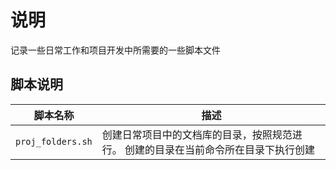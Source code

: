 # 说明

记录一些日常工作和项目开发中所需要的一些脚本文件

## 脚本说明

| 脚本名称 | 描述 |
| --- | --- |
| `proj_folders.sh` | 创建日常项目中的文档库的目录，按照规范进行。 创建的目录在当前命令所在目录下执行创建|
